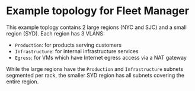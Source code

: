 # Example topology for Fleet Manager

This example toplogy contains 2 large regions (NYC and SJC) and a small region
(SYD). Each region has 3 VLANS:
- `Production`: for products serving customers
- `Infrastructure`: for internal infrastructure services
- `Egress`: for VMs which have Internet egress access via a NAT gateway

While the large regions have the `Production` and `Infrastructure` subnets
segmented per rack, the smaller SYD region has all subnets covering the entire
region.
